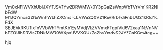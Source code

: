 Vm0xNFlWVXhUblJXYTJSV1YwZDRWMWx0Y3pGalZsWnpWbTVrVm1KR2NIbFdW
M1JQVmxaS2NsWnFWbFZXCmJFcEVWa2Q0V21ReVRrbFdiRnBUQ21KRldYcFdX
SEJEVkRKU1IxTnVVbWhTYmtKb1EyMVdjVkZVVmxKTgpiVkl6V2xaa1NtVnNV
bFZOUlhSRVlsZDNkMWR0WXpsUVVXOUxZa2hvYmdvS2JYZGsKCmJteg==

hjq